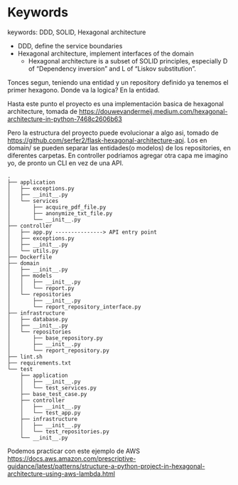 # Keywords

keywords: DDD, SOLID, Hexagonal architecture  

- DDD, define the service boundaries   
- Hexagonal architecture, implement interfaces of the domain   
  - Hexagonal architecture is a subset of SOLID principles, especially D of “Dependency inversion” and L of “Liskov substitution”.    


Tonces segun, teniendo una entidad y un repository definido ya tenemos el primer hexagono.
Donde va la logica? 
    En la entidad.


Hasta este punto el proyecto es una implementación basica de hexagonal architecture, tomada de https://douwevandermeij.medium.com/hexagonal-architecture-in-python-7468c2606b63

Pero la estructura del proyecto puede evolucionar a algo asi, tomado de https://github.com/serfer2/flask-hexagonal-architecture-api.
Los en domain/ se pueden separar las entidades(o modelos) de los repositories, en diferentes carpetas.
En controller podriamos agregar otra capa me imagino yo, de pronto un CLI en vez de una API.

```
.
├── application
│   ├── exceptions.py
│   ├── __init__.py
│   └── services
│       ├── acquire_pdf_file.py
│       ├── anonymize_txt_file.py
│       └── __init__.py
├── controller
│   ├── app.py ---------------> API entry point
│   ├── exceptions.py
│   ├── __init__.py
│   └── utils.py
├── Dockerfile
├── domain
│   ├── __init__.py
│   ├── models
│   │   ├── __init__.py
│   │   └── report.py
│   └── repositories
│       ├── __init__.py
│       └── report_repository_interface.py
├── infrastructure
│   ├── database.py
│   ├── __init__.py
│   └── repositories
│       ├── base_repository.py
│       ├── __init__.py
│       └── report_repository.py
├── lint.sh
├── requirements.txt
└── test
    ├── application
    │   ├── __init__.py
    │   └── test_services.py
    ├── base_test_case.py
    ├── controller
    │   ├── __init__.py
    │   └── test_app.py
    ├── infrastructure
    │   ├── __init__.py
    │   └── test_repositories.py
    └── __init__.py
```

Podemos practicar con este ejemplo de AWS
https://docs.aws.amazon.com/prescriptive-guidance/latest/patterns/structure-a-python-project-in-hexagonal-architecture-using-aws-lambda.html